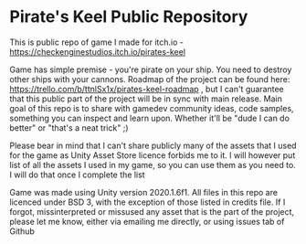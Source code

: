 # Pirate's Keel Public Repository

This is public repo of game I made for itch.io - https://checkenginestudios.itch.io/pirates-keel

Game has simple premise - you're pirate on your ship. You need to destroy other ships with your cannons. Roadmap of the project can be found here: https://trello.com/b/ttnlSx1x/pirates-keel-roadmap , but I can't guarantee that this public part of the project will be in sync with main release. 
Main goal of this repo is to share with gamedev community ideas, code samples, something you can inspect and learn upon. Whether it'll be "dude I can do better" or "that's a neat trick" ;)

Please bear in mind that I can't share publicly many of the assets that I used for the game as Unity Asset Store licence forbids me to it. I will however put list of all the assets I used in my game, so you can use them as you need to. I will do that once I complete the list

Game was made using Unity version 2020.1.6f1. All files in this repo are licenced under BSD 3, with the exception of those listed in credits file. If I forgot, missinterpreted or missused any asset that is the part of the project, please let me know, either via emailing me directly, or using issues tab of Github 
